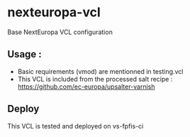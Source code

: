 # nexteuropa-vcl
Base NextEuropa VCL configuration

## Usage :
- Basic requirements (vmod) are mentionned in testing.vcl
- This VCL is included from the processed salt recipe : https://github.com/ec-europa/upsalter-varnish

## Deploy
This VCL is tested and deployed on vs-fpfis-ci
